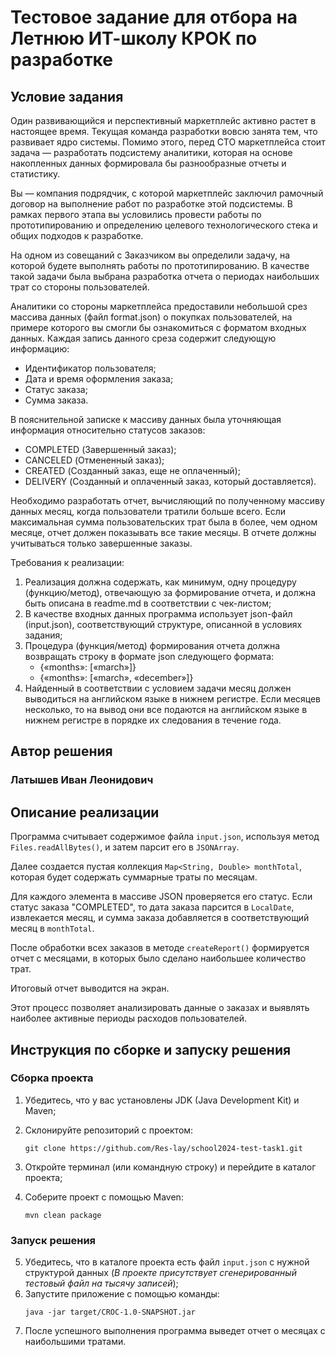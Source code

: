 # Тестовое задание для отбора на Летнюю ИТ-школу КРОК по разработке

## Условие задания
Один развивающийся и перспективный маркетплейс активно растет в настоящее время. Текущая команда разработки вовсю занята тем, что развивает ядро системы. Помимо этого, перед CTO маркетплейса стоит задача — разработать подсистему аналитики, которая на основе накопленных данных формировала бы разнообразные отчеты и статистику.

Вы — компания подрядчик, с которой маркетплейс заключил рамочный договор на выполнение работ по разработке этой подсистемы. В рамках первого этапа вы условились провести работы по прототипированию и определению целевого технологического стека и общих подходов к разработке.

На одном из совещаний с Заказчиком вы определили задачу, на которой будете выполнять работы по прототипированию. В качестве такой задачи была выбрана разработка отчета о периодах наибольших трат со стороны пользователей.

Аналитики со стороны маркетплейса предоставили небольшой срез массива данных (файл format.json) о покупках пользователей, на примере которого вы смогли бы ознакомиться с форматом входных данных. Каждая запись данного среза содержит следующую информацию:
- Идентификатор пользователя;
- Дата и время оформления заказа;
- Статус заказа;
- Сумма заказа.

В пояснительной записке к массиву данных была уточняющая информация относительно статусов заказов:
- COMPLETED (Завершенный заказ);
- CANCELED (Отмененный заказ);
- CREATED (Созданный заказ, еще не оплаченный);
- DELIVERY (Созданный и оплаченный заказ, который доставляется).

Необходимо разработать отчет, вычисляющий по полученному массиву данных месяц, когда пользователи тратили больше всего. Если максимальная сумма пользовательских трат была в более, чем одном месяце, отчет должен показывать все такие месяцы. В отчете должны учитываться только завершенные заказы.

Требования к реализации:
1. Реализация должна содержать, как минимум, одну процедуру (функцию/метод), отвечающую за формирование отчета, и должна быть описана в readme.md в соответствии с чек-листом;
2. В качестве входных данных программа использует json-файл (input.json), соответствующий структуре, описанной в условиях задания;
3. Процедура (функция/метод) формирования отчета должна возвращать строку в формате json следующего формата:
   - {«months»: [«march»]} 
   - {«months»: [«march», «december»]}
4. Найденный в соответствии с условием задачи месяц должен выводиться на английском языке в нижнем регистре. Если месяцев несколько, то на вывод они все подаются на английском языке в нижнем регистре в порядке их следования в течение года.

## Автор решения
### Латышев Иван Леонидович
## Описание реализации
Программа считывает содержимое файла `input.json`, используя метод `Files.readAllBytes()`, и затем парсит его в `JSONArray`.

Далее создается пустая коллекция `Map<String, Double> monthTotal`, которая будет содержать суммарные траты по месяцам.

Для каждого элемента в массиве JSON проверяется его статус. Если статус заказа "COMPLETED", то дата заказа парсится в `LocalDate`, извлекается месяц, и сумма заказа добавляется в соответствующий месяц в `monthTotal`.

После обработки всех заказов в методе `createReport()` формируется отчет с месяцами, в которых было сделано наибольшее количество трат.

Итоговый отчет выводится на экран.

Этот процесс позволяет анализировать данные о заказах и выявлять наиболее активные периоды расходов пользователей.
## Инструкция по сборке и запуску решения
### Сборка проекта
1. Убедитесь, что у вас установлены JDK (Java Development Kit) и Maven;

2. Склонируйте репозиторий с проектом:
   ```
   git clone https://github.com/Res-lay/school2024-test-task1.git
   ```
3. Откройте терминал (или командную строку) и перейдите в каталог проекта;
4. Соберите проект с помощью Maven: 
   ```
   mvn clean package
   ```
### Запуск решения
5. Убедитесь, что в каталоге проекта есть файл `input.json` с нужной структурой данных (_В проекте присутствует сгенерированный тестовый файл на тысячу записей_);
6. Запустите приложение с помощью команды:
   ```
   java -jar target/CROC-1.0-SNAPSHOT.jar
   ```
7. После успешного выполнения программа выведет отчет о месяцах с наибольшими тратами.